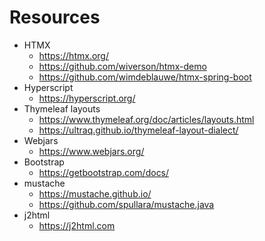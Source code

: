 # Resources
- HTMX
  - https://htmx.org/
  - https://github.com/wiverson/htmx-demo
  - https://github.com/wimdeblauwe/htmx-spring-boot
- Hyperscript
  - https://hyperscript.org/
- Thymeleaf layouts
  - https://www.thymeleaf.org/doc/articles/layouts.html
  - https://ultraq.github.io/thymeleaf-layout-dialect/
- Webjars
  - https://www.webjars.org/
- Bootstrap
  - https://getbootstrap.com/docs/
- mustache
  - https://mustache.github.io/
  - https://github.com/spullara/mustache.java
- j2html
  - https://j2html.com
